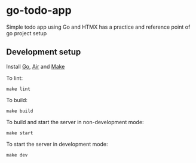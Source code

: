 # go-todo-app
Simple todo app using Go and HTMX has a practice and reference point of go project setup

## Development setup

Install [Go](https://go.dev/doc/install), [Air](https://github.com/air-verse/air) and [Make](https://www.gnu.org/software/make/)

To lint:

`make lint`

To build:

`make build`

To build and start the server in non-development mode:

`make start`

To start the server in development mode:

`make dev`